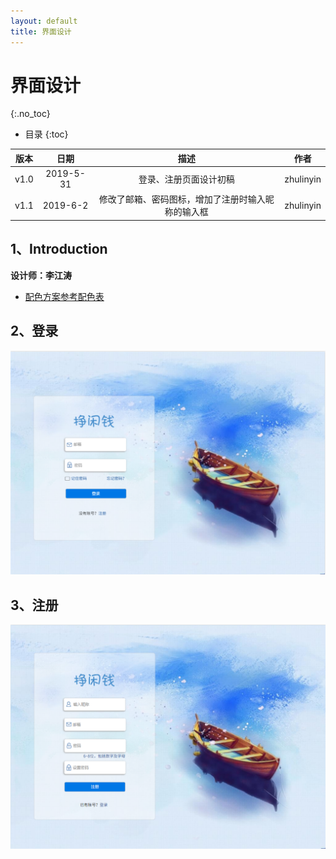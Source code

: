 ```yaml
---
layout: default
title: 界面设计
---
```


# 界面设计
{:.no_toc}

* 目录
{:toc}

| 版本 |   日期   | 描述 | 作者  |
| :--: | :------: | :--: | :---: |
| v1.0 | 2019-5-31 | 登录、注册页面设计初稿 | zhulinyin |
| v1.1 | 2019-6-2 | 修改了邮箱、密码图标，增加了注册时输入昵称的输入框 | zhulinyin |

## 1、Introduction
**设计师：李江涛**

- [配色方案参考配色表](http://tool.c7sky.com/webcolor/#hue_6)


## 2、登录

![登录](UIDesign/登录.PNG)

## 3、注册

![注册](UIDesign/注册.PNG)